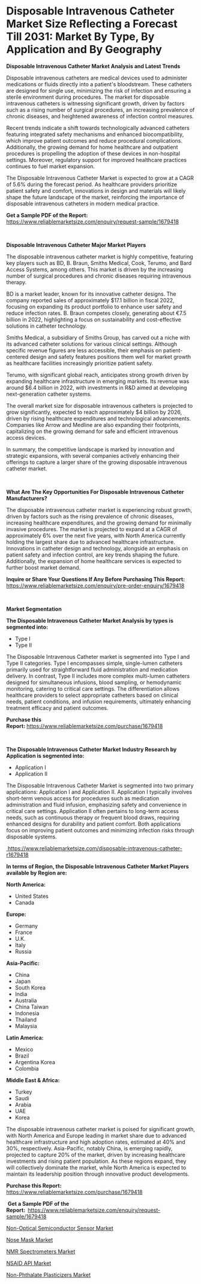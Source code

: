 <p><h1>Disposable Intravenous Catheter Market Size Reflecting a Forecast Till 2031: Market By Type, By Application and By Geography</h1></p><p><strong>Disposable Intravenous Catheter Market Analysis and Latest Trends</strong></p>
<p><p>Disposable intravenous catheters are medical devices used to administer medications or fluids directly into a patient's bloodstream. These catheters are designed for single use, minimizing the risk of infection and ensuring a sterile environment during procedures. The market for disposable intravenous catheters is witnessing significant growth, driven by factors such as a rising number of surgical procedures, an increasing prevalence of chronic diseases, and heightened awareness of infection control measures.</p><p>Recent trends indicate a shift towards technologically advanced catheters featuring integrated safety mechanisms and enhanced biocompatibility, which improve patient outcomes and reduce procedural complications. Additionally, the growing demand for home healthcare and outpatient procedures is propelling the adoption of these devices in non-hospital settings. Moreover, regulatory support for improved healthcare practices continues to fuel market expansion.</p><p>The Disposable Intravenous Catheter Market is expected to grow at a CAGR of 5.6% during the forecast period. As healthcare providers prioritize patient safety and comfort, innovations in design and materials will likely shape the future landscape of the market, reinforcing the importance of disposable intravenous catheters in modern medical practice.</p></p>
<p><strong>Get a Sample PDF of the Report:&nbsp;</strong> <a href="https://www.reliablemarketsize.com/enquiry/request-sample/1679418?utm_campaign=1293&utm_medium=2&utm_source=Github&utm_content=ia&utm_term=14102024&utm_id=disposable-intravenous-catheter">https://www.reliablemarketsize.com/enquiry/request-sample/1679418</a></p>
<p>&nbsp;</p>
<p><strong>Disposable Intravenous Catheter Major Market Players</strong></p>
<p><p>The disposable intravenous catheter market is highly competitive, featuring key players such as BD, B. Braun, Smiths Medical, Cook, Terumo, and Bard Access Systems, among others. This market is driven by the increasing number of surgical procedures and chronic diseases requiring intravenous therapy.</p><p>BD is a market leader, known for its innovative catheter designs. The company reported sales of approximately $17.1 billion in fiscal 2022, focusing on expanding its product portfolio to enhance user safety and reduce infection rates. B. Braun competes closely, generating about €7.5 billion in 2022, highlighting a focus on sustainability and cost-effective solutions in catheter technology.</p><p>Smiths Medical, a subsidiary of Smiths Group, has carved out a niche with its advanced catheter solutions for various clinical settings. Although specific revenue figures are less accessible, their emphasis on patient-centered design and safety features positions them well for market growth as healthcare facilities increasingly prioritize patient safety.</p><p>Terumo, with significant global reach, anticipates strong growth driven by expanding healthcare infrastructure in emerging markets. Its revenue was around $6.4 billion in 2022, with investments in R&D aimed at developing next-generation catheter systems.</p><p>The overall market size for disposable intravenous catheters is projected to grow significantly, expected to reach approximately $4 billion by 2026, driven by rising healthcare expenditures and technological advancements. Companies like Arrow and Medline are also expanding their footprints, capitalizing on the growing demand for safe and efficient intravenous access devices.</p><p>In summary, the competitive landscape is marked by innovation and strategic expansions, with several companies actively enhancing their offerings to capture a larger share of the growing disposable intravenous catheter market.</p></p>
<p>&nbsp;</p>
<p><strong>What Are The Key Opportunities For Disposable Intravenous Catheter Manufacturers?</strong></p>
<p><p>The disposable intravenous catheter market is experiencing robust growth, driven by factors such as the rising prevalence of chronic diseases, increasing healthcare expenditures, and the growing demand for minimally invasive procedures. The market is projected to expand at a CAGR of approximately 6% over the next five years, with North America currently holding the largest share due to advanced healthcare infrastructure. Innovations in catheter design and technology, alongside an emphasis on patient safety and infection control, are key trends shaping the future. Additionally, the expansion of home healthcare services is expected to further boost market demand.</p></p>
<p><strong>Inquire or Share Your Questions If Any Before Purchasing This Report:</strong> <a href="https://www.reliablemarketsize.com/enquiry/pre-order-enquiry/1679418?utm_campaign=1293&utm_medium=2&utm_source=Github&utm_content=ia&utm_term=14102024&utm_id=disposable-intravenous-catheter">https://www.reliablemarketsize.com/enquiry/pre-order-enquiry/1679418</a></p>
<p>&nbsp;</p>
<p><strong>Market Segmentation</strong></p>
<p><strong>The Disposable Intravenous Catheter Market Analysis by types is segmented into:</strong></p>
<p><ul><li>Type I</li><li>Type II</li></ul></p>
<p><p>The Disposable Intravenous Catheter market is segmented into Type I and Type II categories. Type I encompasses simple, single-lumen catheters primarily used for straightforward fluid administration and medication delivery. In contrast, Type II includes more complex multi-lumen catheters designed for simultaneous infusions, blood sampling, or hemodynamic monitoring, catering to critical care settings. The differentiation allows healthcare providers to select appropriate catheters based on clinical needs, patient conditions, and infusion requirements, ultimately enhancing treatment efficacy and patient outcomes.</p></p>
<p><strong>Purchase this Report:&nbsp;</strong><a href="https://www.reliablemarketsize.com/purchase/1679418?utm_campaign=1293&utm_medium=2&utm_source=Github&utm_content=ia&utm_term=14102024&utm_id=disposable-intravenous-catheter">https://www.reliablemarketsize.com/purchase/1679418</a></p>
<p>&nbsp;</p>
<p><strong>The Disposable Intravenous Catheter Market Industry Research by Application is segmented into:</strong></p>
<p><ul><li>Application I</li><li>Application II</li></ul></p>
<p><p>The Disposable Intravenous Catheter Market is segmented into two primary applications: Application I and Application II. Application I typically involves short-term venous access for procedures such as medication administration and fluid infusion, emphasizing safety and convenience in critical care settings. Application II often pertains to long-term access needs, such as continuous therapy or frequent blood draws, requiring enhanced designs for durability and patient comfort. Both applications focus on improving patient outcomes and minimizing infection risks through disposable systems.</p></p>
<p><a href="https://www.reliablemarketsize.com/disposable-intravenous-catheter-r1679418?utm_campaign=1293&utm_medium=2&utm_source=Github&utm_content=ia&utm_term=14102024&utm_id=disposable-intravenous-catheter">&nbsp;https://www.reliablemarketsize.com/disposable-intravenous-catheter-r1679418</a></p>
<p><strong>In terms of Region, the Disposable Intravenous Catheter Market Players available by Region are:</strong></p>
<p>
    <p> <strong> North America: </strong>
        <ul>
            <li>United States</li>
            <li>Canada</li>
        </ul>
        </p> 
    <p> <strong> Europe: </strong>
        <ul>
            <li>Germany</li>
            <li>France</li>
            <li>U.K.</li>
            <li>Italy</li>
            <li>Russia</li>
        </ul>
        </p> 
    <p> <strong> Asia-Pacific: </strong>
        <ul>
            <li>China</li>
            <li>Japan</li>
            <li>South Korea</li>
            <li>India</li>
            <li>Australia</li>
            <li>China Taiwan</li>
            <li>Indonesia</li>
            <li>Thailand</li>
            <li>Malaysia</li>
        </ul>
        </p> 
    <p> <strong> Latin America: </strong>
        <ul>
            <li>Mexico</li>
            <li>Brazil</li>
            <li>Argentina Korea</li>
            <li>Colombia</li>
        </ul>
        </p> 
    <p> <strong> Middle East & Africa: </strong>
        <ul>
            <li>Turkey</li>
            <li>Saudi</li>
            <li>Arabia</li>
            <li>UAE</li>
            <li>Korea</li>
        </ul>
    </p>
    </p>
<p><p>The disposable intravenous catheter market is poised for significant growth, with North America and Europe leading in market share due to advanced healthcare infrastructure and high adoption rates, estimated at 40% and 30%, respectively. Asia-Pacific, notably China, is emerging rapidly, projected to capture 20% of the market, driven by increasing healthcare investments and rising patient population. As these regions expand, they will collectively dominate the market, while North America is expected to maintain its leadership position through innovative product developments.</p></p>
<p><strong>Purchase this Report: </strong><a href="https://www.reliablemarketsize.com/purchase/1679418?utm_campaign=1293&utm_medium=2&utm_source=Github&utm_content=ia&utm_term=14102024&utm_id=disposable-intravenous-catheter">https://www.reliablemarketsize.com/purchase/1679418</a></p>
<p>&nbsp;<strong>Get a Sample PDF of the Report:&nbsp;&nbsp;</strong><a href="https://www.reliablemarketsize.com/enquiry/request-sample/1679418?utm_campaign=1293&utm_medium=2&utm_source=Github&utm_content=ia&utm_term=14102024&utm_id=disposable-intravenous-catheter">https://www.reliablemarketsize.com/enquiry/request-sample/1679418</a></p>
<p><strong></strong></p>
<p><p><a href="https://www.linkedin.com/pulse/non-optical-semiconductor-sensor-industry-sector-market-dynamics-uh5tc?utm_campaign=1293&utm_medium=2&utm_source=Github&utm_content=ia&utm_term=14102024&utm_id=disposable-intravenous-catheter">Non-Optical Semiconductor Sensor Market</a></p><p><a href="https://www.linkedin.com/pulse/nose-mask-market-analysis-report-global-insights-region-type-uycfc?utm_campaign=1293&utm_medium=2&utm_source=Github&utm_content=ia&utm_term=14102024&utm_id=disposable-intravenous-catheter">Nose Mask Market</a></p><p><a href="https://www.linkedin.com/pulse/exploring-nmr-spectrometers-market-dynamics-revenue-analysis-oucgc?utm_campaign=1293&utm_medium=2&utm_source=Github&utm_content=ia&utm_term=14102024&utm_id=disposable-intravenous-catheter">NMR Spectrometers Market</a></p><p><a href="https://www.linkedin.com/pulse/consumer-behavior-shifts-nsaid-api-market-demand-analysis-forecast-sn51c?utm_campaign=1293&utm_medium=2&utm_source=Github&utm_content=ia&utm_term=14102024&utm_id=disposable-intravenous-catheter">NSAID API Market</a></p><p><a href="https://www.linkedin.com/pulse/global-non-phthalate-plasticizers-industry-analysis-share-growth-bqe1c?utm_campaign=1293&utm_medium=2&utm_source=Github&utm_content=ia&utm_term=14102024&utm_id=disposable-intravenous-catheter">Non-Phthalate Plasticizers Market</a></p></p>